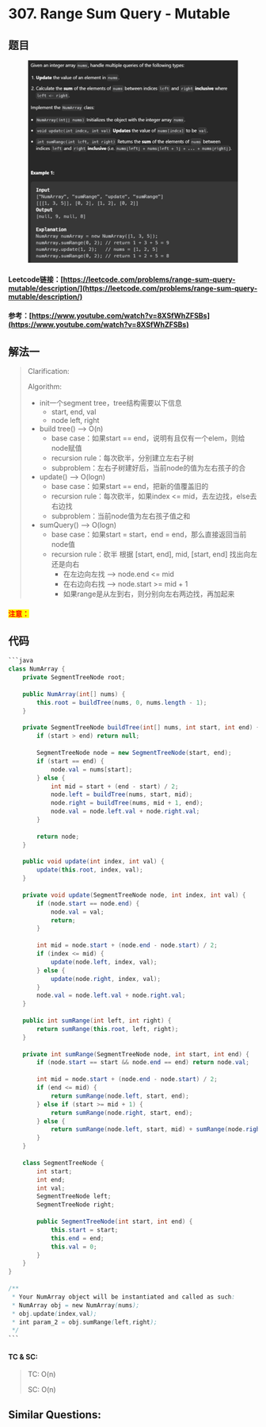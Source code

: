 # 307. Range Sum Query - Mutable

## 题目

<figure><img src="../../.gitbook/assets/image (176).png" alt=""><figcaption></figcaption></figure>

#### Leetcode链接：[https://leetcode.com/problems/range-sum-query-mutable/description/](https://leetcode.com/problems/range-sum-query-mutable/description/)

#### 参考：[https://www.youtube.com/watch?v=8XSfWhZFSBs](https://www.youtube.com/watch?v=8XSfWhZFSBs)

## 解法一

> Clarification:&#x20;
>
> Algorithm:&#x20;
>
> * init一个segment tree，tree结构需要以下信息
>   * start, end, val
>   * node left, right
> * build tree() --> O(n)
>   * base case：如果start == end，说明有且仅有一个elem，则给node赋值
>   * recursion rule：每次砍半，分别建立左右子树
>   * subproblem：左右子树建好后，当前node的值为左右孩子的合
> * update() --> O(logn)
>   * base case：如果start == end，把新的值覆盖旧的
>   * recursion rule：每次砍半，如果index <= mid，去左边找，else去右边找
>   * subproblem：当前node值为左右孩子值之和
> * sumQuery() --> O(logn)
>   * base case：如果start = start，end = end，那么直接返回当前node值
>   * recursion rule：砍半 根据 \[start, end], mid, \[start, end] 找出向左还是向右
>     * 在左边向左找 --> node.end <= mid
>     * 在右边向右找 --> node.start >= mid + 1
>     * 如果range是从左到右，则分别向左右两边找，再加起来

#### <mark style="color:red;">注意：</mark>

## 代码

````java
```java
class NumArray {
    private SegmentTreeNode root;

    public NumArray(int[] nums) {
        this.root = buildTree(nums, 0, nums.length - 1);
    }
    
    private SegmentTreeNode buildTree(int[] nums, int start, int end) {
        if (start > end) return null;

        SegmentTreeNode node = new SegmentTreeNode(start, end);
        if (start == end) {
            node.val = nums[start];
        } else {
            int mid = start + (end - start) / 2;
            node.left = buildTree(nums, start, mid);
            node.right = buildTree(nums, mid + 1, end);
            node.val = node.left.val + node.right.val;
        }

        return node;
    }

    public void update(int index, int val) {
        update(this.root, index, val);
    }

    private void update(SegmentTreeNode node, int index, int val) {
        if (node.start == node.end) {
            node.val = val;
            return;
        }

        int mid = node.start + (node.end - node.start) / 2;
        if (index <= mid) {
            update(node.left, index, val);
        } else {
            update(node.right, index, val);
        }
        node.val = node.left.val + node.right.val;
    }
    
    public int sumRange(int left, int right) {
        return sumRange(this.root, left, right);
    }

    private int sumRange(SegmentTreeNode node, int start, int end) {
        if (node.start == start && node.end == end) return node.val;

        int mid = node.start + (node.end - node.start) / 2;
        if (end <= mid) {
            return sumRange(node.left, start, end);
        } else if (start >= mid + 1) {
            return sumRange(node.right, start, end);
        } else {
            return sumRange(node.left, start, mid) + sumRange(node.right, mid + 1, end);
        }
    }

    class SegmentTreeNode {
        int start;
        int end;
        int val;
        SegmentTreeNode left;
        SegmentTreeNode right;

        public SegmentTreeNode(int start, int end) {
            this.start = start;
            this.end = end;
            this.val = 0;
        }
    }
}

/**
 * Your NumArray object will be instantiated and called as such:
 * NumArray obj = new NumArray(nums);
 * obj.update(index,val);
 * int param_2 = obj.sumRange(left,right);
 */
```
````

#### TC & SC:&#x20;

> TC: O(n)
>
> SC: O(n)

## **Similar Questions:**&#x20;
